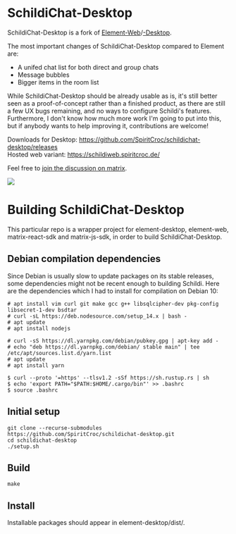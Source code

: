 # SchildiChat-Desktop

SchildiChat-Desktop is a fork of [Element-Web](https://github.com/vector-im/element-web)/[-Desktop](https://github.com/vector-im/element-desktop).

The most important changes of SchildiChat-Desktop compared to Element are:

- A unifed chat list for both direct and group chats
- Message bubbles
- Bigger items in the room list

While SchildiChat-Desktop should be already usable as is, it's still better seen as a
proof-of-concept rather than a finished product, as there are still a few UX bugs
remaining, and no ways to configure Schildi's features.
Furthermore, I don't know how much more work I'm going to put into this, but
if anybody wants to help improving it, contributions are welcome!

Downloads for Desktop: https://github.com/SpiritCroc/schildichat-desktop/releases <br/>
Hosted web variant: https://schildiweb.spiritcroc.de/

Feel free to [join the discussion on matrix](https://matrix.to/#/#schildichat-web:matrix.org).

<img src="https://raw.githubusercontent.com/SpiritCroc/schildichat-desktop/sc/screenshots/1.png"/>


# Building SchildiChat-Desktop

This particular repo is a wrapper project for element-desktop, element-web, matrix-react-sdk and matrix-js-sdk, in order to build SchildiChat-Desktop.


## Debian compilation dependencies

Since Debian is usually slow to update packages on its stable releases, some dependencies
might not be recent enough to building Schildi.
Here are the dependencies which I had to install for compilation on Debian 10:

```
# apt install vim curl git make gcc g++ libsqlcipher-dev pkg-config libsecret-1-dev bsdtar
# curl -sL https://deb.nodesource.com/setup_14.x | bash -
# apt update
# apt install nodejs

# curl -sS https://dl.yarnpkg.com/debian/pubkey.gpg | apt-key add -
# echo "deb https://dl.yarnpkg.com/debian/ stable main" | tee /etc/apt/sources.list.d/yarn.list
# apt update
# apt install yarn

$ curl --proto '=https' --tlsv1.2 -sSf https://sh.rustup.rs | sh
$ echo 'export PATH="$PATH:$HOME/.cargo/bin"' >> .bashrc
$ source .bashrc
```

## Initial setup

```
git clone --recurse-submodules https://github.com/SpiritCroc/schildichat-desktop.git
cd schildichat-desktop
./setup.sh
```

## Build

`make`

## Install

Installable packages should appear in element-desktop/dist/.
